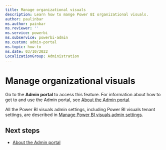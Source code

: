 ```yaml
---
title: Manage organizational visuals
description: Learn how to mange Power BI organizational visuals.
author: paulinbar
ms.author: painbar
ms.reviewer: ''
ms.service: powerbi
ms.subservice: powerbi-admin
ms.custom: admin-portal
ms.topic: how-to
ms.date: 03/10/2022
LocalizationGroup: Administration
---
```


# Manage organizational visuals

Go to the **Admin portal** to access this feature. For information about how to get to and use the Admin portal, see [About the Admin portal](service-admin-portal.md).

All the Power BI visuals admin settings, including Power BI visuals tenant settings, are described in [Manage Power BI visuals admin settings](organizational-visuals.md).

## Next steps

* [About the Admin portal](service-admin-portal.md)